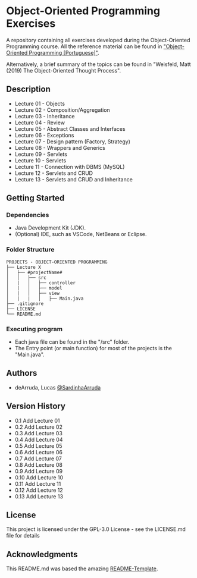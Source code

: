 # Object-Oriented Programming Exercises

A repository containing all exercises developed during the Object-Oriented Programming course.
All the reference material can be found in ["Object-Oriented Programming [Portuguese]"](https://www.leandrocolevati.com.br/index.jsp).

Alternatively, a brief summary of the topics can be found in "Weisfeld, Matt (2019) The Object-Oriented Thought Process".

## Description

* Lecture 01 - Objects
* Lecture 02 - Composition/Aggregation
* Lecture 03 - Inheritance
* Lecture 04 - Review
* Lecture 05 - Abstract Classes and Interfaces
* Lecture 06 - Exceptions
* Lecture 07 - Design pattern (Factory, Strategy)
* Lecture 08 - Wrappers and Generics
* Lecture 09 - Servlets
* Lecture 10 - Servlets
* Lecture 11 - Connection with DBMS (MySQL)
* Lecture 12 - Servlets and CRUD
* Lecture 13 - Servlets and CRUD and Inheritance

## Getting Started

### Dependencies

* Java Development Kit (JDK).
* (Optional) IDE, such as VSCode, NetBeans or Eclipse.

### Folder Structure

````
PROJECTS - OBJECT-ORIENTED PROGRAMMING
├── Lecture X
│   ├── #projectName#
│   │   ├── src
│   |   │   ├── controller
│   |   │   ├── model
│   |   │   ├── view
│   |   |   │   ├── Main.java
├── .gitignore
├── LICENSE
└── README.md
````

### Executing program

* Each java file can be found in the "/src" folder.
* The Entry point (or main function) for most of the projects is the "Main.java".

## Authors

 - deArruda, Lucas [@SardinhaArruda](https://twitter.com/SardinhaArruda)

## Version History

* 0.1
    Add Lecture 01
* 0.2
    Add Lecture 02
* 0.3
    Add Lecture 03
* 0.4
    Add Lecture 04
* 0.5
    Add Lecture 05
* 0.6
    Add Lecture 06
* 0.7
    Add Lecture 07
* 0.8
    Add Lecture 08
* 0.9
    Add Lecture 09
* 0.10
    Add Lecture 10
* 0.11
    Add Lecture 11
* 0.12
    Add Lecture 12
* 0.13
    Add Lecture 13

## License

This project is licensed under the GPL-3.0 License - see the LICENSE.md file for details

## Acknowledgments

This README.md was based the amazing [README-Template](https://gist.github.com/DomPizzie/7a5ff55ffa9081f2de27c315f5018afc).
